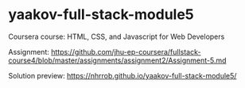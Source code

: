 # yaakov-full-stack-module5
Coursera course: HTML, CSS, and Javascript for Web Developers 


Assignment: https://github.com/jhu-ep-coursera/fullstack-course4/blob/master/assignments/assignment2/Assignment-5.md 

Solution preview: https://nhrrob.github.io/yaakov-full-stack-module5/
